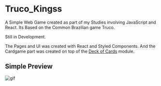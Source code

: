 # Truco_Kingss
A Simple Web Game created as part of my Studies involving JavaScript and React. Its Based on the Common Brazilian game Truco. 

Still in Development.

The Pages and UI was created with React and Styled Components. And the Cardgame part was created on top of the [Deck of Cards](https://github.com/deck-of-cards/deck-of-cards) module.

## Simple Preview
![gif](https://i.ibb.co/bXGrTQ8/Gif.gif)
